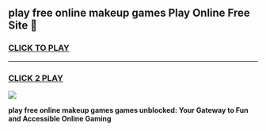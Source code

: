 
## play free online makeup games Play Online Free Site 👋
<h3>
<a href="https://download.freeplayer.one?title=play_free_online_makeup_games&ref=21F">CLICK TO PLAY</a></h3>
<hr>

<h3>
<a href="https://download.freeplayer.one?title=play_free_online_makeup_games&ref=21F">CLICK 2 PLAY</a>
  
</h3>

<a href="https://download.freeplayer.one?title=play_free_online_makeup_games&ref=21F"><img src="https://cdnb.artstation.com/p/assets/images/images/032/539/853/original/anto-thomas-button-gif.gif"></a>


**play free online makeup games games unblocked: Your Gateway to Fun and Accessible Online Gaming**
